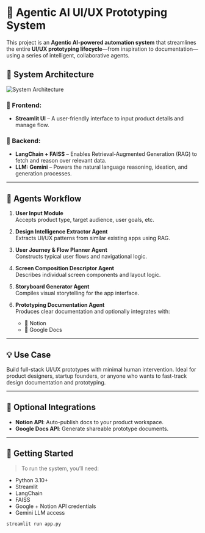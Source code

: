 # 🧠 Agentic AI UI/UX Prototyping System

This project is an **Agentic AI-powered automation system** that streamlines the entire **UI/UX prototyping lifecycle**—from inspiration to documentation—using a series of intelligent, collaborative agents.

## 🔧 System Architecture

![System Architecture](./Screenshot%202025-06-20%20at%208.10.32%E2%80%AFPM.png)

### 🔹 Frontend:
- **Streamlit UI** – A user-friendly interface to input product details and manage flow.

### 🔹 Backend:
- **LangChain + FAISS** – Enables Retrieval-Augmented Generation (RAG) to fetch and reason over relevant data.
- **LLM: Gemini** – Powers the natural language reasoning, ideation, and generation processes.

---

## 🧩 Agents Workflow

1. **User Input Module**  
   Accepts product type, target audience, user goals, etc.

2. **Design Intelligence Extractor Agent**  
   Extracts UI/UX patterns from similar existing apps using RAG.

3. **User Journey & Flow Planner Agent**  
   Constructs typical user flows and navigational logic.

4. **Screen Composition Descriptor Agent**  
   Describes individual screen components and layout logic.

5. **Storyboard Generator Agent**  
   Compiles visual storytelling for the app interface.

6. **Prototyping Documentation Agent**  
   Produces clear documentation and optionally integrates with:
   - 📒 Notion
   - 📄 Google Docs

---

## 💡 Use Case

Build full-stack UI/UX prototypes with minimal human intervention. Ideal for product designers, startup founders, or anyone who wants to fast-track design documentation and prototyping.

---

## 📎 Optional Integrations

- **Notion API**: Auto-publish docs to your product workspace.
- **Google Docs API**: Generate shareable prototype documents.

---

## 🚀 Getting Started

> To run the system, you’ll need:
- Python 3.10+
- Streamlit
- LangChain
- FAISS
- Google + Notion API credentials
- Gemini LLM access

```bash
streamlit run app.py
